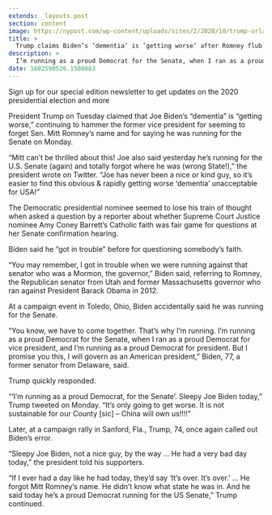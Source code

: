 ```yaml
--- 
extends: _layouts.post 
section: content 
image: https://nypost.com/wp-content/uploads/sites/2/2020/10/trump-orlando.jpg?quality=90&strip=all&w=1200 
title: > 
  Trump claims Biden’s ‘dementia’ is ‘getting worse’ after Romney flub 
description: > 
  I’m running as a proud Democrat for the Senate, when I ran as a proud Democrat for vice president, and I’m running as a proud Democrat for president.But I promise you this, I will govern as an American president,” Biden, 77, a former senator from Delaware, said.Sleepy Joe Biden today,” Trump tweeted on Monday.“Sleepy Joe Biden, not a nice guy, by the way … He had a very bad day today,” the president told his supporters.And he said today he’s a proud Democrat running for the US Senate,” Trump continued. 
date: 1602590526.1508083 
--- 
```

Sign up for our special edition newsletter to get updates on the 2020 presidential election and more

President Trump on Tuesday claimed that Joe Biden’s “dementia” is “getting worse,” continuing to hammer the former vice president for seeming to forget Sen. Mitt Romney’s name and for saying he was running for the Senate on Monday.

“Mitt can’t be thrilled about this! Joe also said yesterday he’s running for the U.S. Senate (again) and totally forgot where he was (wrong State!),” the president wrote on Twitter. “Joe has never been a nice or kind guy, so it’s easier to find this obvious & rapidly getting worse ‘dementia’ unacceptable for USA!”

The Democratic presidential nominee seemed to lose his train of thought when asked a question by a reporter about whether Supreme Court Justice nominee Amy Coney Barrett’s Catholic faith was fair game for questions at her Senate confirmation hearing.

Biden said he “got in trouble” before for questioning somebody’s faith.

“You may remember, I got in trouble when we were running against that senator who was a Mormon, the governor,” Biden said, referring to Romney, the Republican senator from Utah and former Massachusetts governor who ran against President Barack Obama in 2012.

At a campaign event in Toledo, Ohio, Biden accidentally said he was running for the Senate.

“You know, we have to come together. That’s why I’m running. I’m running as a proud Democrat for the Senate, when I ran as a proud Democrat for vice president, and I’m running as a proud Democrat for president. But I promise you this, I will govern as an American president,” Biden, 77, a former senator from Delaware, said.

Trump quickly responded.

“‘I’m running as a proud Democrat, for the Senate’. Sleepy Joe Biden today,” Trump tweeted on Monday. “It’s only going to get worse. It is not sustainable for our County [sic] – China will own us!!!!”

Later, at a campaign rally in Sanford, Fla., Trump, 74, once again called out Biden’s error.

“Sleepy Joe Biden, not a nice guy, by the way … He had a very bad day today,” the president told his supporters.

“If I ever had a day like he had today, they’d say ‘It’s over. It’s over.’ … He forgot Mitt Romney’s name. He didn’t know what state he was in. And he said today he’s a proud Democrat running for the US Senate,” Trump continued.
